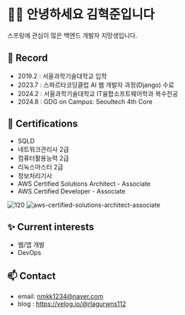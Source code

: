 # 🙋‍♂️ 안녕하세요 김혁준입니다 

스프링에 관심이 많은 백엔드 개발자 지망생입니다.

## 🚀 Record

- 2019.2 : 서울과학기술대학교 입학
- 2023.7 : 스파르타코딩클럽 AI 웹 개발자 과정(Django) 수료 
- 2024.2 : 서울과학기술대학교 IT융합소프트웨어학과 복수전공
- 2024.8 : GDG on Campus: Seoultech 4th Core

## 📜 Certifications

- SQLD
- 네트워크관리사 2급
- 컴퓨터활용능력 2급
- 리눅스마스터 2급
- 정보처리기사
- AWS Certified Solutions Architect - Associate
- AWS Certified Developer - Associate


![120](https://github.com/user-attachments/assets/4cc1f95c-61fd-4305-be80-969f6e51a501)
![aws-certified-solutions-architect-associate](https://github.com/user-attachments/assets/f1467c00-183b-4151-997f-1c63811bcbad)


## ✨ Current interests

- 웹/앱 개발
- DevOps

## 📫 Contact

- email: nmkk1234@naver.com
- blog : https://velog.io/@rlagurwns112



